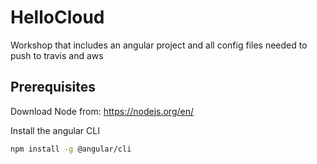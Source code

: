 # HelloCloud
Workshop that includes an angular project and all config files needed to push to travis and aws

## Prerequisites

Download Node from: https://nodejs.org/en/

Install the angular CLI
```bash
npm install -g @angular/cli
```
